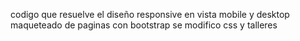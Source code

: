 codigo que resuelve el diseño responsive en vista mobile y desktop
maqueteado de paginas con bootstrap
se modifico css y talleres
